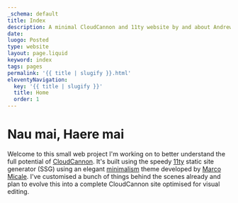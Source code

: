 ```yaml
---
_schema: default
title: Index
description: A minimal CloudCannon and 11ty website by and about Andrew Long.
date:
luogo: Posted
type: website
layout: page.liquid
keyword: index
tags: pages
permalink: '{{ title | slugify }}.html'
eleventyNavigation:
  key: '{{ title | slugify }}'
  title: Home
  order: 1
---
```

# Nau mai, Haere mai

Welcome to this small web project I'm working on to better understand the full potential of <a href="https://cloudcannon.com" target="_blank" rel="noopener">CloudCannon</a>. It's built using the speedy <a href="https://www.11ty.dev/" target="_blank" rel="noopener">11ty</a> static site generator (SSG) using an elegant <a href="https://github.com/MarcoMicale/Minimalism" target="_blank" rel="noopener">minimalism</a> theme developed by&nbsp;<a href="https://github.com/MarcoMicale" target="_blank" rel="noopener">Marco Micale</a>. I've customised a bunch of things behind the scenes already and plan to evolve this into a complete CloudCannon site optimised for visual editing.